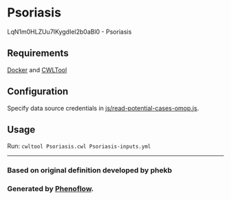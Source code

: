 # Psoriasis

LqN1m0HLZUu7IKygdIel2b0aBl0 - Psoriasis

## Requirements

[Docker](https://docs.docker.com/install/) and [CWLTool](https://github.com/common-workflow-language/cwltool#install)

## Configuration

Specify data source credentials in [js/read-potential-cases-omop.js](js/read-potential-cases-omop.js).

## Usage

Run: `cwltool Psoriasis.cwl Psoriasis-inputs.yml`

***

### Based on original definition developed by phekb
### Generated by [Phenoflow](https://kclhi.org/phenoflow).
